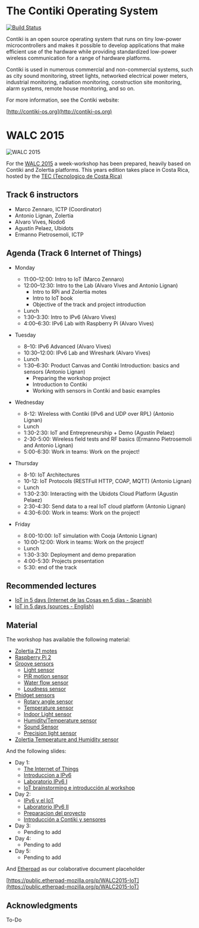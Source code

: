 The Contiki Operating System
============================

[![Build Status](https://travis-ci.org/contiki-os/contiki.svg?branch=master)](https://travis-ci.org/contiki-os/contiki/branches)

Contiki is an open source operating system that runs on tiny low-power
microcontrollers and makes it possible to develop applications that
make efficient use of the hardware while providing standardized
low-power wireless communication for a range of hardware platforms.

Contiki is used in numerous commercial and non-commercial systems,
such as city sound monitoring, street lights, networked electrical
power meters, industrial monitoring, radiation monitoring,
construction site monitoring, alarm systems, remote house monitoring,
and so on.

For more information, see the Contiki website:

[http://contiki-os.org](http://contiki-os.org)

WALC 2015
===========================

![WALC 2015](http://tecdigital.tec.ac.cr/servicios/hoyeneltec/sites/default/files/field/image/act-101.png "WALC 2015")

For the [WALC 2015](http://eslared.net/walc2015/?page_id=2&lang=es_ES) a week-workshop has been prepared, heavily based on
Contiki and Zolertia platforms.  This years edition takes place in Costa Rica, hosted by the [TEC (Tecnologico de Costa Rica)](http://www.tec.ac.cr/Paginas/index.html)

Track 6 instructors
---------------------------

* Marco Zennaro, ICTP (Coordinator)
* Antonio Lignan, Zolertia
* Alvaro Vives, Nodo6
* Agustín Pelaez, Ubidots
* Ermanno Pietrosemoli, ICTP

Agenda (Track 6 Internet of Things)
---------------------------

* Monday
  - 11:00–12:00: Intro to IoT (Marco Zennaro)
  - 12:00–12:30: Intro to the Lab (Alvaro Vives and Antonio Lignan)
    - Intro to RPi and Zolertia motes
    - Intro to IoT book
    - Objective of the track and project introduction
  -  Lunch
  - 1:30–3:30: Intro to IPv6 (Alvaro Vives)
  - 4:00–6:30: IPv6 Lab with Raspberry Pi (Alvaro Vives)
    
* Tuesday
  - 8–10: IPv6 Advanced (Alvaro Vives)
  - 10:30–12:00: IPv6 Lab and Wireshark (Alvaro Vives)
  - Lunch
  - 1:30–6:30: Product Canvas and Contiki Introduction: basics and sensors (Antonio Lignan)
    - Preparing the workshop project
    - Introduction to Contiki
    - Working with sensors in Contiki and basic examples

* Wednesday
  - 8-12: Wireless with Contiki (IPv6 and UDP over RPL) (Antonio Lignan)
  - Lunch
  - 1:30-2:30: IoT and Entrepreneurship + Demo (Agustín Pelaez)
  - 2-30-5:00: Wireless field tests and RF basics (Ermanno Pietrosemoli and Antonio Lignan)
  - 5:00-6:30: Work in teams: Work on the project!

* Thursday
  - 8-10: IoT Architectures
  - 10-12: IoT Protocols (RESTFull HTTP, COAP, MQTT) (Antonio Lignan)
  - Lunch
  - 1:30-2:30: Interacting with the Ubidots Cloud Platform (Agustin Pelaez)
  - 2:30-4:30: Send data to a real IoT cloud platform (Antonio Lignan)
  - 4:30-6:00: Work in teams: Work on the project!

* Friday
  - 8:00-10:00: IoT simulation with Cooja (Antonio Lignan)
  - 10:00-12:00: Work in teams: Work on the project!
  - Lunch
  - 1:30-3:30: Deployment and demo preparation
  - 4:00-5:30: Projects presentation
  - 5:30: end of the track


Recommended lectures
---------------------------

* [IoT in 5 days (Internet de las Cosas en 5 días - Spanish)](http://wireless.ictp.it/Papers/InternetdelasCosas.pdf)
* [IoT in 5 days (sources - English)](https://github.com/marcozennaro/IPv6-WSN-book)

Material
---------------------------

The workshop has available the following material:

* [Zolertia Z1 motes](http://zolertia.io/z1)
* [Raspberry Pi 2](https://www.raspberrypi.org/products/raspberry-pi-2-model-b/)
* [Groove sensors](http://www.seeedstudio.com/depot/s/grovefamily.html)
    * [Light sensor](http://www.seeedstudio.com/depot/Grove-Light-SensorP-p-1253.html?cPath=25_27)
    * [PIR motion sensor](http://www.seeedstudio.com/depot/PIR-Motion-sensor-module-p-74.html)
    * [Water flow sensor](http://www.seeedstudio.com/depot/G12-Water-Flow-Sensor-p-635.html)
    * [Loudness sensor](http://www.seeedstudio.com/depot/Grove-Loudness-Sensor-p-1382.html)
* [Phidget sensors](http://www.phidgets.com/)
    * [Rotary angle sensor](http://www.phidgets.com/products.php?product_id=1109)
    * [Temperature sensor](http://www.phidgets.com/products.php?product_id=1124)
    * [Indoor Light sensor](http://www.phidgets.com/products.php?product_id=1142)
    * [Humidity/Temperature sensor](http://www.phidgets.com/products.php?product_id=1125)
    * [Sound Sensor](http://www.phidgets.com/products.php?product_id=1133)
    * [Precision light sensor](http://www.phidgets.com/products.php?product_id=1127)
* [Zolertia Temperature and Humidity sensor](http://www.sensirion.com/en/products/humidity-temperature/humidity-temperature-sensor-sht2x/)

And the following slides:

* Day 1:
    * [The Internet of Things](https://drive.google.com/file/d/0B1xz6K9Dqu_CR2U0SjJ0Z19KSFVuZzdRcDExZWZ1LWFZZnhn/view?usp=sharing)
    * [Introduccion a IPv6](https://drive.google.com/file/d/0B1xz6K9Dqu_CNE8tcFZKTW91LXc/view?usp=sharing)
    * [Laboratorio IPv6 I](https://drive.google.com/file/d/0B1xz6K9Dqu_CbTdoV2F4eFNIdkE/view?usp=sharing)
    * [IoT brainstorming e introducción al workshop](http://www.slideshare.net/alignan/walc15-day-1-iot-and-workshop-introduction)
* Day 2:
    * [IPv6 y el IoT](https://drive.google.com/file/d/0B1xz6K9Dqu_CdV81RG53Qlphb3c/view?usp=sharing)
    * [Laboratorio IPv6 II](https://drive.google.com/file/d/0B1xz6K9Dqu_CVm8wSUZCcVJ2a00/view?usp=sharing)
    * [Preparacion del proyecto](http://www.slideshare.net/alignan/walc15-day-2-preparacion-del-proyecto)
    * [Introducción a Contiki y sensores](http://www.slideshare.net/alignan/walc15-day-2-introduccion-a-contiki-y-sensores)
* Day 3:
    * Pending to add
* Day 4:
    * Pending to add
* Day 5:
    * Pending to add

And [Etherpad](http://etherpad.org/) as our colaborative document placeholder

[https://public.etherpad-mozilla.org/p/WALC2015-IoT](https://public.etherpad-mozilla.org/p/WALC2015-IoT)


Acknowledgments
---------------------------

To-Do
